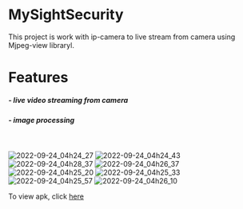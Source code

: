 # MySightSecurity

This project is work with ip-camera to live stream from camera using Mjpeg-view libraryl.

<h1>Features</h1>
<h5>- live video streaming from camera</h5>
<h5>- image processing</h5>
<br>

![2022-09-24_04h24_27](https://user-images.githubusercontent.com/113958064/192096251-2889445e-1b76-498f-a133-124c3833851a.png)
![2022-09-24_04h24_43](https://user-images.githubusercontent.com/113958064/192096284-80d60627-ebef-46a5-a1f6-ee186f5ccff7.png)
![2022-09-24_04h28_37](https://user-images.githubusercontent.com/113958064/192096325-838131bb-a728-427c-a3c9-aad6c1092135.png)
![2022-09-24_04h26_37](https://user-images.githubusercontent.com/113958064/192096316-271a0db4-273b-4868-91ec-00582a61a784.png)
![2022-09-24_04h25_20](https://user-images.githubusercontent.com/113958064/192096291-5cd39e61-759b-476c-bc50-02606018aa99.png)
![2022-09-24_04h25_33](https://user-images.githubusercontent.com/113958064/192096295-cd660568-531f-4df3-a4cd-1ed1d5e94674.png)
![2022-09-24_04h25_57](https://user-images.githubusercontent.com/113958064/192096305-1fa9b7ae-6ebb-458c-9001-3b37b6f0c6cc.png)
![2022-09-24_04h26_10](https://user-images.githubusercontent.com/113958064/192096311-54ae10df-738b-4b65-9db7-81d8ee64d086.png)

To view apk, click <a href="https://github.com/bingostojanovic/MySightSecurity/blob/main/sightsecurity-v3.4.10.apk">here</a>
